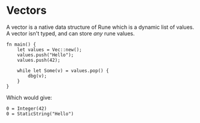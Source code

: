 # Vectors

A vector is a native data structure of Rune which is a dynamic list of values.
A vector isn't typed, and can store *any* rune values.

```rust,noplaypen
fn main() {
    let values = Vec::new();
    values.push("Hello");
    values.push(42);

    while let Some(v) = values.pop() {
        dbg(v);
    }
}
```

Which would give:

```text
0 = Integer(42)
0 = StaticString("Hello")
```
